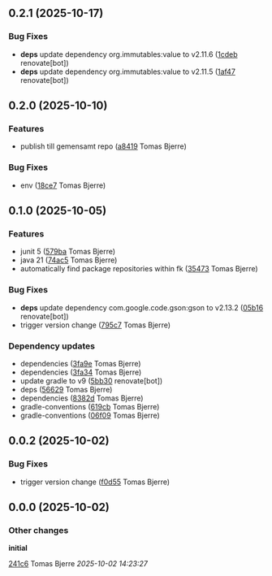 ## 0.2.1 (2025-10-17)

### Bug Fixes

-  **deps**  update dependency org.immutables:value to v2.11.6 ([1cdeb](https://github.com/Forsakringskassan/template-jar/commit/1cdeb3f0fc38141) renovate[bot])  
-  **deps**  update dependency org.immutables:value to v2.11.5 ([1af47](https://github.com/Forsakringskassan/template-jar/commit/1af471679aae479) renovate[bot])  

## 0.2.0 (2025-10-10)

### Features

-  publish till gemensamt repo ([a8419](https://github.com/Forsakringskassan/template-jar/commit/a8419dba1193fdf) Tomas Bjerre)  

### Bug Fixes

-  env ([18ce7](https://github.com/Forsakringskassan/template-jar/commit/18ce7185983d996) Tomas Bjerre)  

## 0.1.0 (2025-10-05)

### Features

-  junit 5 ([579ba](https://github.com/Forsakringskassan/template-jar/commit/579ba38a1ae4381) Tomas Bjerre)  
-  java 21 ([74ac5](https://github.com/Forsakringskassan/template-jar/commit/74ac50f8b116fb1) Tomas Bjerre)  
-  automatically find package repositories within fk ([35473](https://github.com/Forsakringskassan/template-jar/commit/3547330163bb52c) Tomas Bjerre)  

### Bug Fixes

-  **deps**  update dependency com.google.code.gson:gson to v2.13.2 ([05b16](https://github.com/Forsakringskassan/template-jar/commit/05b167350fcfedb) renovate[bot])  
-  trigger version change ([795c7](https://github.com/Forsakringskassan/template-jar/commit/795c7d26a6efa12) Tomas Bjerre)  

### Dependency updates

- dependencies ([3fa9e](https://github.com/Forsakringskassan/template-jar/commit/3fa9e121f492223) Tomas Bjerre)  
- dependencies ([3fa34](https://github.com/Forsakringskassan/template-jar/commit/3fa34b2a7ede5f2) Tomas Bjerre)  
- update gradle to v9 ([5bb30](https://github.com/Forsakringskassan/template-jar/commit/5bb300a010dcb39) renovate[bot])  
- deps ([56629](https://github.com/Forsakringskassan/template-jar/commit/56629bf0613e62a) Tomas Bjerre)  
- dependencies ([8382d](https://github.com/Forsakringskassan/template-jar/commit/8382d305159637c) Tomas Bjerre)  
- gradle-conventions ([619cb](https://github.com/Forsakringskassan/template-jar/commit/619cb435616fe04) Tomas Bjerre)  
- gradle-conventions ([06f09](https://github.com/Forsakringskassan/template-jar/commit/06f09592cb4fe59) Tomas Bjerre)  
## 0.0.2 (2025-10-02)

### Bug Fixes

-  trigger version change ([f0d55](https://github.com/Forsakringskassan/template-jar/commit/f0d554265e34b46) Tomas Bjerre)  

## 0.0.0 (2025-10-02)

### Other changes

**initial**


[241c6](https://github.com/Forsakringskassan/template-jar/commit/241c661a5e95a3d) Tomas Bjerre *2025-10-02 14:23:27*

